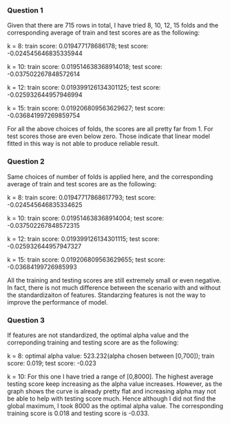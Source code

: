 ### Question 1
Given that there are 715 rows in total, I have tried 8, 10, 12, 15 folds and the corresponding average of train and test scores are as the following:

k = 8: train score: 0.019477178686178; test score: -0.024545646835335944

k = 10: train score: 0.019514638368914018; test score: -0.037502267848572614

k = 12: train score: 0.019399126134301125; test score: -0.025932644957946994

k = 15: train score: 0.019206809563629627; test score: -0.036841997269859754

For all the above choices of folds, the scores are all pretty far from 1. For test scores those are even below zero. Those indicate that linear model fitted in this way is not able to produce reliable result.

### Question 2
Same choices of number of folds is applied here, and the corresponding average of train and test scores are as the following:

k = 8: train score: 0.01947717868617793; test score: -0.024545646835334625

k = 10: train score: 0.019514638368914004; test score: -0.037502267848572315

k = 12: train score: 0.019399126134301115; test score: -0.025932644957947327

k = 15: train score: 0.019206809563629655; test score: -0.03684199726985993

All the training and testing scores are still extremely small or even negative. In fact, there is not much difference between the scenario with and without the standardizaiton of features. Standarzing features is not the way to improve the performance of model.

### Question 3
If features are not standardized, the optimal alpha value and the correponding training and testing score are as the following:

k = 8: optimal alpha value: 523.232(alpha chosen between [0,700]); train score: 0.019; test score: -0.023

k = 10: For this one I have tried a range of [0,8000]. The highest average testing score keep increasing as the alpha value increases. However, as the graph shows the curve is already pretty flat and increasing alpha may not be able to help with testing score much. Hence although I did not find the global maximum, I took 8000 as the optimal alpha value. The corresponding training score is 0.018 and testing score is -0.033.

![]()
